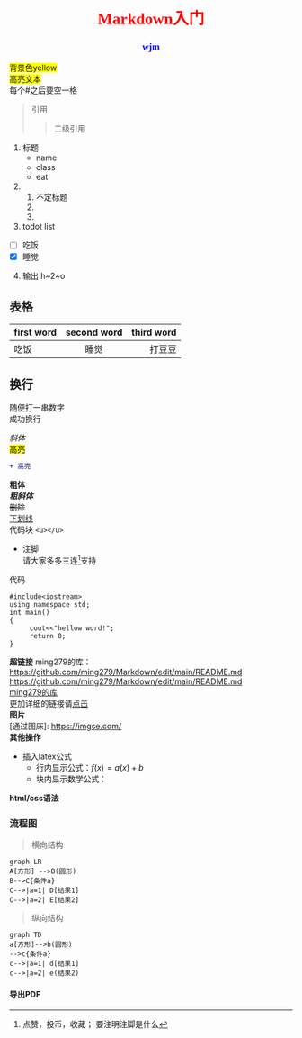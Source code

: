 # <center><font face="仿宋" color=red>Markdown入门</font>
</center>

### <center><font face="宋体" color=blue>wjm</center></font>

<span style="background-color: yellow;">背景色yellow</span>   
<span style="background-color: yellow;">高亮文本</span>   
每个#之后要空一格
>引用
>>二级引用

1. 标题
   - name
   - class
   - eat
2. 1. 不定标题
   2.
   3.
3. todot list
  - [ ] 吃饭
  - [x] 睡觉
4. 输出
   h~2~o
## 表格
|first word|second word|third word|
| :---- | :-----:|---: |
|吃饭|睡觉|打豆豆|
## 换行
随便打一串数字<br>成功换行

*斜体*   
<mark>高亮</mark>   
```diff
+ 高亮
```
**粗体**   
***粗斜体***   
~~删除~~   
<u>下划线</u>   
代码块  `<u></u>`   
- 注脚   
  请大家多多三连[^1]支持   

代码
```<table><tr><td bgcolor=yellow>  
#include<iostream>
using namespace std;
int main()
{
     cout<<"hellow word!";
     return 0;
}

```
**超链接**
  ming279的库：https://github.com/ming279/Markdown/edit/main/README.md   
  <https://github.com/ming279/Markdown/edit/main/README.md>   
  [ming279的库](https://github.com/ming279/Markdown/edit/main/README.md)   
      更加详细的链接请[点击](https://markdown.com.cn/basic-syntax/links.html)   
**图片**   
   [通过图床]: https://imgse.com/   
**其他操作**
- 插入latex公式
   - 行内显示公式：$f(x)=a(x)+b$
   - 块内显示数学公式：$$ $$

 **html/css语法**   
 ### 流程图   
>横向结构   
 ```mermaid
 graph LR
 A[方形] -->B(圆形)
 B-->C{条件a}
 C-->|a=1| D[结果1]
C-->|a=2| E[结果2]

 ```
 >纵向结构   
 ```mermaid
 graph TD
 a[方形]-->b(圆形)
 -->c{条件a}
 c-->|a=1| d[结果1]
 c-->|a=2| e(结果2)
 ```

#### 导出PDF

  [^1]:点赞，投币，收藏；
  要注明注脚是什么
  
